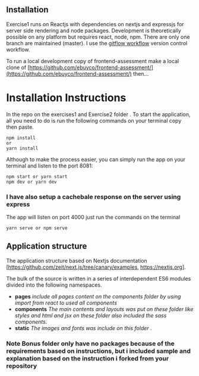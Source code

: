 ## Installation

Exercise1 runs on Reactjs with dependencies on nextjs and expressjs for server side rendering and node packages. Development is theoretically possible on any platform but requires react, node, npm. There are only one branch are maintained (master). I use the [gitflow workflow](https://www.atlassian.com/git/tutorials/comparing-workflows/gitflow-workflow) version control workflow.

To run a local development copy of frontend-assessment make a local clone of [https://github.com/ebuyco/frontend-assessment/](https://github.com/ebuyco/frontend-assessment/) then...

# Installation Instructions
In the repo on the exercises1 and Exercise2 folder . To start the application, all you need to do is run the following commands on your terminal copy then paste.

```
npm install 
or
yarn install
```

Although to make the process easier, you can simply run the app on your terminal and listen to the port 8081:

```
npm start or yarn start
npm dev or yarn dev
```

### I have also setup a cachebale response on the server using express 
The app will listen on port 4000 just run the commands on the terminal

```
yarn serve or npm serve
```

## Application structure

The application structure based on Nextjs documentation [https://github.com/zeit/next.js/tree/canary/examples, https://nextjs.org].

The bulk of the source is written in a series of interdependent ES6 modules divided into the following namespaces.

* **pages** _include all pages content on the components folder by using import from react to used all components_
* **components** _The main contents and layouts was put on these folder like styles and html and jsx on these folder also included the sass components._
* **static** _The images and fonts was include on this folder ._

### Note Bonus folder only have no packages because of the requirements based on instructions, but i included sample and explanation based on the instruction i forked from your repository